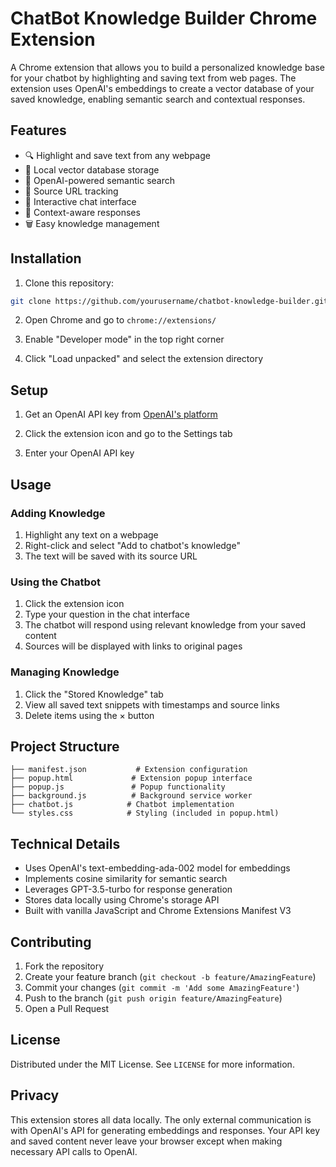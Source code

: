 # ChatBot Knowledge Builder Chrome Extension

A Chrome extension that allows you to build a personalized knowledge base for your chatbot by highlighting and saving text from web pages. The extension uses OpenAI's embeddings to create a vector database of your saved knowledge, enabling semantic search and contextual responses.

## Features

- 🔍 Highlight and save text from any webpage
- 💾 Local vector database storage
- 🤖 OpenAI-powered semantic search
- 🔗 Source URL tracking
- 💬 Interactive chat interface
- 🎯 Context-aware responses
- 🗑️ Easy knowledge management

## Installation

1. Clone this repository:
```bash
git clone https://github.com/yourusername/chatbot-knowledge-builder.git
```

2. Open Chrome and go to `chrome://extensions/`

3. Enable "Developer mode" in the top right corner

4. Click "Load unpacked" and select the extension directory

## Setup

1. Get an OpenAI API key from [OpenAI's platform](https://platform.openai.com/api-keys)

2. Click the extension icon and go to the Settings tab

3. Enter your OpenAI API key

## Usage

### Adding Knowledge
1. Highlight any text on a webpage
2. Right-click and select "Add to chatbot's knowledge"
3. The text will be saved with its source URL

### Using the Chatbot
1. Click the extension icon
2. Type your question in the chat interface
3. The chatbot will respond using relevant knowledge from your saved content
4. Sources will be displayed with links to original pages

### Managing Knowledge
1. Click the "Stored Knowledge" tab
2. View all saved text snippets with timestamps and source links
3. Delete items using the × button

## Project Structure

```
├── manifest.json           # Extension configuration
├── popup.html             # Extension popup interface
├── popup.js               # Popup functionality
├── background.js          # Background service worker
├── chatbot.js            # Chatbot implementation
└── styles.css            # Styling (included in popup.html)
```

## Technical Details

- Uses OpenAI's text-embedding-ada-002 model for embeddings
- Implements cosine similarity for semantic search
- Leverages GPT-3.5-turbo for response generation
- Stores data locally using Chrome's storage API
- Built with vanilla JavaScript and Chrome Extensions Manifest V3

## Contributing

1. Fork the repository
2. Create your feature branch (`git checkout -b feature/AmazingFeature`)
3. Commit your changes (`git commit -m 'Add some AmazingFeature'`)
4. Push to the branch (`git push origin feature/AmazingFeature`)
5. Open a Pull Request

## License

Distributed under the MIT License. See `LICENSE` for more information.

## Privacy

This extension stores all data locally. The only external communication is with OpenAI's API for generating embeddings and responses. Your API key and saved content never leave your browser except when making necessary API calls to OpenAI.